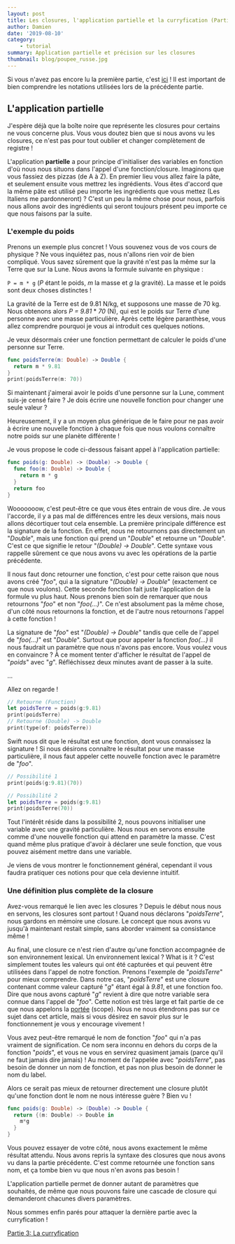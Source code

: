 ```yaml
---
layout: post
title: Les closures, l'application partielle et la curryfication (Partie 2/3) (Swift)
author: Damien
date: '2019-08-10'
category:
    - tutorial
summary: Application partielle et précision sur les closures
thumbnail: blog/poupee_russe.jpg
---
```


Si vous n'avez pas encore lu la première partie, c'est [ici](../../../2019/08/09/closure-fr.html) !
Il est important de bien comprendre les notations utilisées lors de la précédente partie.

## L'application partielle

J'espère déjà que la boîte noire que représente les closures pour certains ne vous concerne plus.
Vous vous doutez bien que si nous avons vu les closures, ce n'est pas pour tout oublier et changer complètement de registre !

L'application **partielle** a pour principe d'initialiser des variables en fonction d'où nous nous situons dans l'appel d'une fonction/closure.
Imaginons que vous fassiez des pizzas (de A à Z).
En premier lieu vous allez faire la pâte, et seulement ensuite vous mettrez les ingrédients.
Vous êtes d'accord que la même pâte est utilisé peu importe les ingrédients que vous mettez (Les Italiens me pardonneront) ?
C'est un peu la même chose pour nous, parfois nous allons avoir des ingrédients qui seront toujours présent peu importe ce que nous faisons par la suite.

### L'exemple du poids

Prenons un exemple plus concret !
Vous souvenez vous de vos cours de physique ?
Ne vous inquiétez pas, nous n'allons rien voir de bien compliqué.
Vous savez sûrement que la gravité n'est pas la même sur la Terre que sur la Lune.
Nous avons la formule suivante en physique :

`P = m * g` (*P* étant le poids, *m* la masse et *g* la gravité).
La masse et le poids sont deux choses distinctes !

La gravité de la Terre est de 9.81 N/kg, et supposons une masse de 70 kg.
Nous obtenons alors *P = 9.81* \* *70* (N), qui est le poids sur Terre d'une personne avec une masse particulière.
Après cette légère paranthèse, vous allez comprendre pourquoi je vous ai introduit ces quelques notions.

Je veux désormais créer une fonction permettant de calculer le poids d'une personne sur Terre.

```swift
func poidsTerre(m: Double) -> Double {
  return m * 9.81
}
print(poidsTerre(m: 70))
```

Si maintenant j'aimerai avoir le poids d'une personne sur la Lune, comment suis-je censé faire ?
Je dois écrire une nouvelle fonction pour changer une seule valeur ?

Heureusement, il y a un moyen plus générique de le faire pour ne pas avoir à écrire une nouvelle fonction à chaque fois que nous voulons connaître notre poids sur une planète différente !

Je vous propose le code ci-dessous faisant appel à l'application partielle:

```swift
func poids(g: Double) -> (Double) -> Double {
  func foo(m: Double) -> Double {
    return m * g
  }
  return foo
}
```

Wooooooow, c'est peut-être ce que vous êtes entrain de vous dire.
Je vous l'accorde, il y a pas mal de différences entre les deux versions, mais nous allons décortiquer tout cela ensemble.
La première principale différence est la signature de la fonction.
En effet, nous ne retournons pas directement un "*Double*", mais une fonction qui prend un "*Double*" et retourne un "*Double*".
C'est ce que signifie le retour "*(Double) -> Double*".
Cette syntaxe vous rappelle sûrement ce que nous avons vu avec les opérations de la partie précédente.

Il nous faut donc retourner une fonction, c'est pour cette raison que nous avons créé "*foo*", qui a la signature "*(Double) -> Double*" (exactement ce que nous voulons).
Cette seconde fonction fait juste l'application de la formule vu plus haut.
Nous prenons bien soin de remarquer que nous retournons "*foo*" et non "*foo(...)*".
Ce n'est absolument pas la même chose, d'un côté nous retournons la fonction, et de l'autre nous retournons l'appel à cette fonction !

La signature de "*foo*" est "*(Double) -> Double*" tandis que celle de l'appel de "*foo(...)*" est "*Double*".
Surtout que pour appeler la fonction *foo(...)* il nous faudrait un paramètre que nous n'avons pas encore.
Vous voulez vous en convaincre ?
À ce moment tenter d'afficher le résultat de l'appel de "*poids*" avec "*g*".
Réfléchissez deux minutes avant de passer à la suite.

...

Allez on regarde !

```swift
// Retourne (Function)
let poidsTerre = poids(g:9.81)
print(poidsTerre)
// Retourne (Double) -> Double
print(type(of: poidsTerre))
```
Swift nous dit que le résultat est une fonction, dont vous connaissez la signature !
Si nous désirons connaître le résultat pour une masse particulière, il nous faut appeler cette nouvelle fonction avec le paramètre de "*foo*".

```swift
// Possibilité 1
print(poids(g:9.81)(70))

// Possibilité 2
let poidsTerre = poids(g:9.81)
print(poidsTerre(70))
```

Tout l'intérêt réside dans la possibilité 2, nous pouvons initialiser une variable avec une gravité particulière.
Nous nous en servons ensuite comme d'une nouvelle fonction qui attend en paramètre la masse.
C'est quand même plus pratique d'avoir à déclarer une seule fonction, que vous pouvez aisément mettre dans une variable.

Je viens de vous montrer le fonctionnement général, cependant il vous faudra pratiquer ces notions pour que cela devienne intuitif.

### Une définition plus complète de la closure

Avez-vous remarqué le lien avec les closures ?
Depuis le début nous nous en servons, les closures sont partout !
Quand nous déclarons "*poidsTerre*", nous gardons en mémoire une closure.
Le concept que nous avons vu jusqu'à maintenant restait simple, sans aborder vraiment sa consistance même !

Au final, une closure ce n'est rien d'autre qu'une fonction accompagnée de son environnement lexical.
Un environnement lexical ? What is it ?
C'est simplement toutes les valeurs qui ont été capturées et qui peuvent être utilisées dans l'appel de notre fonction.
Prenons l'exemple de "*poidsTerre*" pour mieux comprendre.
Dans notre cas, "*poidsTerre*" est une closure contenant comme valeur capturé "*g*" étant égal à *9.81*, et une fonction foo.
Dire que nous avons capturé "*g*" revient à dire que notre variable sera connue dans l'appel de "*foo*".
Cette notion est très large et fait partie de ce que nous appelons la [portée](https://fr.wikipedia.org/wiki/Port%C3%A9e_(informatique)) (scope).
Nous ne nous étendrons pas sur ce sujet dans cet article, mais si vous désirez en savoir plus sur le fonctionnement je vous y encourage vivement !

Vous avez peut-être remarqué le nom de fonction "*foo*" qui n'a pas vraiment de signification.
Ce nom sera inconnu en dehors du corps de la fonction "*poids*", et vous ne vous en servirez quasiment jamais (parce qu'il ne faut jamais dire jamais) !
Au moment de l'appelée avec "*poidsTerre*", pas besoin de donner un nom de fonction, et pas non plus besoin de donner le nom du label.

Alors ce serait pas mieux de retourner directement une closure plutôt qu'une fonction dont le nom ne nous intéresse guère ?
Bien vu !

```swift
func poids(g: Double) -> (Double) -> Double {
  return {(m: Double) -> Double in
    m*g
  }
}
```

Vous pouvez essayer de votre côté, nous avons exactement le même résultat attendu.
Nous avons repris la syntaxe des closures que nous avons vu dans la partie précédente.
C'est comme retournée une fonction sans nom, et ça tombe bien vu que nous n'en avons pas besoin !

L'application partielle permet de donner autant de paramètres que souhaités, de même que nous pouvons faire une cascade de closure qui demanderont chacunes divers paramètres.

Nous sommes enfin parés pour attaquer la dernière partie avec la curryfication !

[Partie 3: La curryfication](../../../2019/08/11/curryfication.html)

